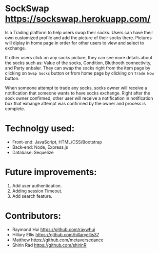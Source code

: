 # SockSwap  https://sockswap.herokuapp.com/
Is a Trading platform to help users swap their socks.
Users can have their own customized profile and add the picture of their socks there. Pictures will diplay in home page in order for other users to view and select to exchange. 

If other users click on any socks picture, they can see more details about the socks such as: Value of the socks, Condition, Bluthooth connectivity, and Party enbaler. They can swap the socks right from the item page by clicking on `Swap Socks` button or from home page by clicking on `Trade Now` button.

When someone attempt to trade any socks, socks owner will receive a notification that someone wants to have socks exchange. Right after the sock owner confirmed, other user will receive a notification in notification box that exhange attempt was confirmed by the owner and process is complete.


# Technolgy used:
- Front-end: JavaScript, HTML/CSS/Bootstrap
- Back-end: Node, Express.js
- Database: Sequelize

# Future improvements:
1. Add user authentication.
2. Adding session Timeout.
3. Add search feature.

# Contributors:
* Raymond Hui https://github.com/raywhui
* Hillary Ellis https://github.com/hillaryellis37
* Matthew https://github.com/metaversedance
* Shirin Rad https://github.com/shirinR

